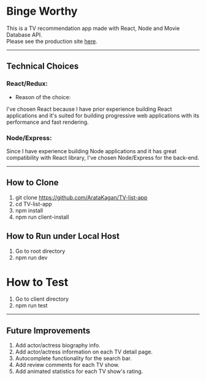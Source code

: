# Binge Worthy 

This is a TV recommendation app made with React, Node and Movie Database API.   
Please see the production site [here](https://murmuring-dusk-88857.herokuapp.com/).
___

## Technical Choices 

### React/Redux: 

- Reason of the choice: 

I've chosen React because I have prior experience building React applications and it's suited for building progressive web applications with its performance and fast rendering. 

### Node/Express: 

Since I have experience building Node applications and it has great compatibility with React library, I've chosen Node/Express for the back-end.  

___

## How to Clone 

1. git clone https://github.com/ArataKagan/TV-list-app
2. cd TV-list-app
3. npm install 
4. npm run client-install

## How to Run under Local Host 

1. Go to root directory 
2. npm run dev

# How to Test

1. Go to client directory
2. npm run test

___ 

## Future Improvements 

1. Add actor/actress biography info.
2. Add actor/actress information on each TV detail page.
3. Autocomplete functionality for the search bar.
4. Add review comments for each TV show. 
5. Add animated statistics for each TV show's rating.


